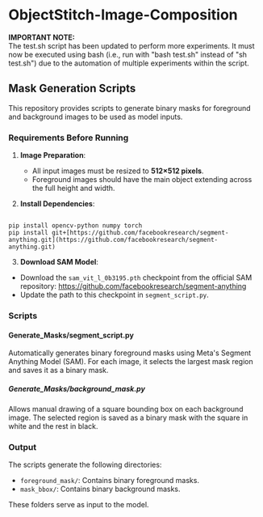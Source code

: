 # ObjectStitch-Image-Composition

**IMPORTANT NOTE:**  
The test.sh script has been updated to perform more experiments. It must now be executed using bash (i.e., run with "bash test.sh" instead of "sh test.sh") due to the automation of multiple experiments within the script.


## Mask Generation Scripts

This repository provides scripts to generate binary masks for foreground and background images to be used as model inputs.

### Requirements Before Running

1. **Image Preparation**:
   - All input images must be resized to **512×512 pixels**.
   - Foreground images should have the main object extending across the full height and width.

2. **Install Dependencies**:
```

pip install opencv-python numpy torch
pip install git+[https://github.com/facebookresearch/segment-anything.git](https://github.com/facebookresearch/segment-anything.git)

```

3. **Download SAM Model**:
- Download the `sam_vit_l_0b3195.pth` checkpoint from the official SAM repository: https://github.com/facebookresearch/segment-anything
- Update the path to this checkpoint in `segment_script.py`.

### Scripts

#### Generate_Masks/segment_script.py
Automatically generates binary foreground masks using Meta's Segment Anything Model (SAM). For each image, it selects the largest mask region and saves it as a binary mask.

##### Generate_Masks/background_mask.py
Allows manual drawing of a square bounding box on each background image. The selected region is saved as a binary mask with the square in white and the rest in black.

### Output

The scripts generate the following directories:
- `foreground_mask/`: Contains binary foreground masks.
- `mask_bbox/`: Contains binary background masks.

These folders serve as input to the model.
